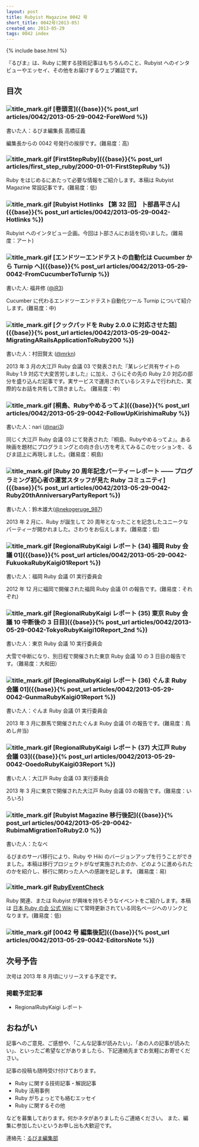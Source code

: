 ```yaml
---
layout: post
title: Rubyist Magazine 0042 号
short_title: 0042号(2013-05)
created_on: 2013-05-29
tags: 0042 index
---
```

{% include base.html %}


『るびま』は、Ruby に関する技術記事はもちろんのこと、Rubyist へのインタビューやエッセイ、その他をお届けするウェブ雑誌です。

## 目次

### ![title_mark.gif]({{base}}{{site.baseurl}}/images/title_mark.gif) [巻頭言]({{base}}{% post_url articles/0042/2013-05-29-0042-ForeWord %})

書いた人：るびま編集長 高橋征義

編集長からの 0042 号発行の挨拶です。(難易度：高)

### ![title_mark.gif]({{base}}{{site.baseurl}}/images/title_mark.gif) [FirstStepRuby]({{base}}{% post_url articles/first_step_ruby/2000-01-01-FirstStepRuby %})

Ruby をはじめるにあたって必要な情報をご紹介します。本稿は Rubyist Magazine 常設記事です。(難易度：低)

### ![title_mark.gif]({{base}}{{site.baseurl}}/images/title_mark.gif) [Rubyist Hotlinks 【第 32 回】 卜部昌平さん]({{base}}{% post_url articles/0042/2013-05-29-0042-Hotlinks %})

Rubyist へのインタビュー企画。今回は卜部さんにお話を伺いました。(難易度：アート)

### ![title_mark.gif]({{base}}{{site.baseurl}}/images/title_mark.gif) [エンドツーエンドテストの自動化は Cucumber から Turnip へ]({{base}}{% post_url articles/0042/2013-05-29-0042-FromCucumberToTurnip %})

書いた人: 福井修 ([@iR3](https://twitter.com/iR3))

Cucumber に代わるエンドツーエンドテスト自動化ツール Turnip について紹介します。(難易度：中)

### ![title_mark.gif]({{base}}{{site.baseurl}}/images/title_mark.gif) [クックパッドを Ruby 2.0.0 に対応させた話]({{base}}{% post_url articles/0042/2013-05-29-0042-MigratingARailsApplicationToRuby200 %})

書いた人：村田賢太 ([@mrkn](https://twitter.com/mrkn))

2013 年 3 月の大江戸 Ruby 会議 03 で発表された『某レシピ共有サイトの Ruby 1.9 対応で大変苦労しました』に加え、さらにその先の Ruby 2.0 対応の部分を盛り込んだ記事です。実サービスで運用されているシステムで行われた、実際的なお話を共有して頂きました。 (難易度：中)

### ![title_mark.gif]({{base}}{{site.baseurl}}/images/title_mark.gif) [桐島、Rubyやめるってよ]({{base}}{% post_url articles/0042/2013-05-29-0042-FollowUpKirishimaRuby %})

書いた人：nari ([@nari3](https://twitter.com/nari3))

同じく大江戸 Ruby 会議 03 にて発表された『桐島、Rubyやめるってよ』。ある映画を題材にプログラミングとの向き合い方を考えてみるこのセッションを、るびま誌上に再現しました。(難易度：桐島)

### ![title_mark.gif]({{base}}{{site.baseurl}}/images/title_mark.gif) [Ruby 20 周年記念パーティーレポート ―― プログラミング初心者の運営スタッフが見た Ruby コミュニティ]({{base}}{% post_url articles/0042/2013-05-29-0042-Ruby20thAnniversaryPartyReport %})

書いた人：鈴木雄大([@nekogeruge_987](http://twitter.com/nekogeruge_987))

2013 年 2 月に、Ruby が誕生して 20 周年となったことを記念したユニークなパーティーが開かれました。さわりをお伝えします。(難易度：低)

### ![title_mark.gif]({{base}}{{site.baseurl}}/images/title_mark.gif) [RegionalRubyKaigi レポート (34) 福岡 Ruby 会議 01]({{base}}{% post_url articles/0042/2013-05-29-0042-FukuokaRubyKaigi01Report %})

書いた人：福岡 Ruby 会議 01 実行委員会

2012 年 12 月に福岡で開催された福岡 Ruby 会議 01 の報告です。(難易度：それぞれ)

### ![title_mark.gif]({{base}}{{site.baseurl}}/images/title_mark.gif) [RegionalRubyKaigi レポート (35) 東京 Ruby 会議 10 中断後の 3 日目]({{base}}{% post_url articles/0042/2013-05-29-0042-TokyoRubyKaigi10Report_2nd %})

書いた人：東京 Ruby 会議 10 実行委員会

大雪で中断になり、別日程で開催された東京 Ruby 会議 10 の 3 日目の報告です。（難易度：大和田）

### ![title_mark.gif]({{base}}{{site.baseurl}}/images/title_mark.gif) [RegionalRubyKaigi レポート (36) ぐんま Ruby 会議 01]({{base}}{% post_url articles/0042/2013-05-29-0042-GunmaRubyKaigi01Report %})

書いた人：ぐんま Ruby 会議 01 実行委員会

2013 年 3 月に群馬で開催されたぐんま Ruby 会議 01 の報告です。(難易度：鳥めし弁当)

### ![title_mark.gif]({{base}}{{site.baseurl}}/images/title_mark.gif) [RegionalRubyKaigi レポート (37) 大江戸 Ruby 会議 03]({{base}}{% post_url articles/0042/2013-05-29-0042-OoedoRubyKaigi03Report %})

書いた人：大江戸 Ruby 会議 03 実行委員会

2013 年 3 月に東京で開催された大江戸 Ruby 会議 03 の報告です。(難易度：いろいろ)

### ![title_mark.gif]({{base}}{{site.baseurl}}/images/title_mark.gif) [Rubyist Magazine 移行後記]({{base}}{% post_url articles/0042/2013-05-29-0042-RubimaMigrationToRuby2.0 %})

書いた人：たなべ

るびまのサーバ移行により、Ruby や Hiki のバージョンアップを行うことができました。本稿は移行プロジェクトがなぜ実施されたのか、どのように進められたのかを紹介し、移行に関わった人への感謝を記します。 (難易度：易)

### ![title_mark.gif]({{base}}{{site.baseurl}}/images/title_mark.gif) [RubyEventCheck](https://cosen.se/ruby-no-kai/RubyEventCheck)

Ruby 関連、または Rubyist が興味を持ちそうなイベントをご紹介します。本稿は [日本 Ruby の会 公式 Wiki](https://cosen.se/ruby-no-kai/) にて常時更新されている同名ページへのリンクとなります。(難易度：低)

### ![title_mark.gif]({{base}}{{site.baseurl}}/images/title_mark.gif) [0042 号 編集後記]({{base}}{% post_url articles/0042/2013-05-29-0042-EditorsNote %})

## 次号予告

次号は 2013 年 8 月頃にリリースする予定です。

### 掲載予定記事

* RegionalRubyKaigi レポート


## おねがい

記事へのご意見、ご感想や、「こんな記事が読みたい」、「あの人の記事が読みたい」、といったご希望などがありましたら、下記連絡先までお気軽にお寄せください。

記事の投稿も随時受け付けております。

* Ruby に関する技術記事・解説記事
* Ruby 活用事例
* Ruby がちょっとでも絡むエッセイ
* Ruby に関するその他


などを募集しております。何かネタがありましたらご連絡ください。
また、編集に参加したいというお申し出も大歓迎です。

連絡先：[るびま編集部](mailto:magazine@ruby-no-kai.org)


